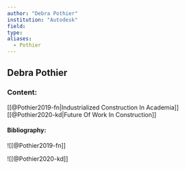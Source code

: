 ```yaml
---
author: "Debra Pothier"
institution: "Autodesk"
field:
type:
aliases:
  - Pothier
---
```


## Debra Pothier

### Content:
[[@Pothier2019-fn|Industrialized Construction In Academia]]
[[@Pothier2020-kd|Future Of Work In Construction]]

#### Bibliography:

![[@Pothier2019-fn]]

![[@Pothier2020-kd]]